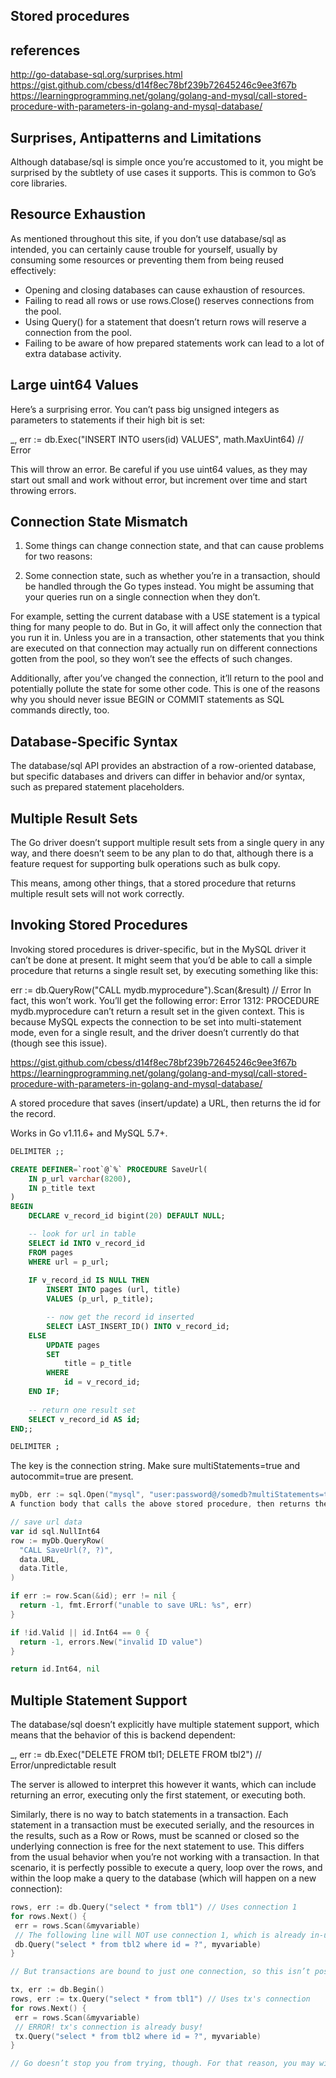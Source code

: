 ## Stored procedures

## references

<http://go-database-sql.org/surprises.html>
<https://gist.github.com/cbess/d14f8ec78bf239b72645246c9ee3f67b>
<https://learningprogramming.net/golang/golang-and-mysql/call-stored-procedure-with-parameters-in-golang-and-mysql-database/>

## Surprises, Antipatterns and Limitations

Although database/sql is simple once you’re accustomed to it, you might be surprised by the subtlety of use cases it supports. This is common to Go’s core libraries.

## Resource Exhaustion

As mentioned throughout this site, if you don’t use database/sql as intended, you can certainly cause trouble for yourself, usually by consuming some resources or preventing them from being reused effectively:

- Opening and closing databases can cause exhaustion of resources.
- Failing to read all rows or use rows.Close() reserves connections from the pool.
- Using Query() for a statement that doesn’t return rows will reserve a connection from the pool.
- Failing to be aware of how prepared statements work can lead to a lot of extra database activity.

## Large uint64 Values

Here’s a surprising error. You can’t pass big unsigned integers as parameters to statements if their high bit is set:

_, err := db.Exec("INSERT INTO users(id) VALUES", math.MaxUint64) // Error

This will throw an error. Be careful if you use uint64 values, as they may start out small and work without error, but increment over time and start throwing errors.

## Connection State Mismatch

1. Some things can change connection state, and that can cause problems for two reasons:

2. Some connection state, such as whether you’re in a transaction, should be handled through the Go types instead.
You might be assuming that your queries run on a single connection when they don’t.

For example, setting the current database with a USE statement is a typical thing for many people to do. But in Go, it will affect only the connection that you run it in. Unless you are in a transaction, other statements that you think are executed on that connection may actually run on different connections gotten from the pool, so they won’t see the effects of such changes.

Additionally, after you’ve changed the connection, it’ll return to the pool and potentially pollute the state for some other code. This is one of the reasons why you should never issue BEGIN or COMMIT statements as SQL commands directly, too.

## Database-Specific Syntax

The database/sql API provides an abstraction of a row-oriented database, but specific databases and drivers can differ in behavior and/or syntax, such as prepared statement placeholders.

## Multiple Result Sets

The Go driver doesn’t support multiple result sets from a single query in any way, and there doesn’t seem to be any plan to do that, although there is a feature request for supporting bulk operations such as bulk copy.

This means, among other things, that a stored procedure that returns multiple result sets will not work correctly.

## Invoking Stored Procedures

Invoking stored procedures is driver-specific, but in the MySQL driver it can’t be done at present. It might seem that you’d be able to call a simple procedure that returns a single result set, by executing something like this:

err := db.QueryRow("CALL mydb.myprocedure").Scan(&result) // Error
In fact, this won’t work. You’ll get the following error: Error 1312: PROCEDURE mydb.myprocedure can’t return a result set in the given context. This is because MySQL expects the connection to be set into multi-statement mode, even for a single result, and the driver doesn’t currently do that (though see this issue).

<https://gist.github.com/cbess/d14f8ec78bf239b72645246c9ee3f67b>
<https://learningprogramming.net/golang/golang-and-mysql/call-stored-procedure-with-parameters-in-golang-and-mysql-database/>

A stored procedure that saves (insert/update) a URL, then returns the id for the record.

Works in Go v1.11.6+ and MySQL 5.7+.

```sql
DELIMITER ;;

CREATE DEFINER=`root`@`%` PROCEDURE SaveUrl(
    IN p_url varchar(8200),
    IN p_title text
)
BEGIN
    DECLARE v_record_id bigint(20) DEFAULT NULL;

    -- look for url in table
    SELECT id INTO v_record_id
    FROM pages
    WHERE url = p_url;
    
    IF v_record_id IS NULL THEN
        INSERT INTO pages (url, title)
        VALUES (p_url, p_title);

        -- now get the record id inserted
        SELECT LAST_INSERT_ID() INTO v_record_id;
    ELSE
        UPDATE pages
        SET 
            title = p_title
        WHERE 
            id = v_record_id;
    END IF;
    
    -- return one result set
    SELECT v_record_id AS id;
END;;

DELIMITER ;
```

The key is the connection string. Make sure multiStatements=true and autocommit=true are present.

```go
myDb, err := sql.Open("mysql", "user:password@/somedb?multiStatements=true&autocommit=true")
A function body that calls the above stored procedure, then returns the ID from the stored procedure.

// save url data
var id sql.NullInt64
row := myDb.QueryRow(
  "CALL SaveUrl(?, ?)",
  data.URL,
  data.Title,
)

if err := row.Scan(&id); err != nil {
  return -1, fmt.Errorf("unable to save URL: %s", err)
}

if !id.Valid || id.Int64 == 0 {
  return -1, errors.New("invalid ID value")
}

return id.Int64, nil
```

## Multiple Statement Support

The database/sql doesn’t explicitly have multiple statement support, which means that the behavior of this is backend dependent:

_, err := db.Exec("DELETE FROM tbl1; DELETE FROM tbl2") // Error/unpredictable result

The server is allowed to interpret this however it wants, which can include returning an error, executing only the first statement, or executing both.

Similarly, there is no way to batch statements in a transaction. Each statement in a transaction must be executed serially, and the resources in the results, such as a Row or Rows, must be scanned or closed so the underlying connection is free for the next statement to use. This differs from the usual behavior when you’re not working with a transaction. In that scenario, it is perfectly possible to execute a query, loop over the rows, and within the loop make a query to the database (which will happen on a new connection):

```go
rows, err := db.Query("select * from tbl1") // Uses connection 1
for rows.Next() {
 err = rows.Scan(&myvariable)
 // The following line will NOT use connection 1, which is already in-use
 db.Query("select * from tbl2 where id = ?", myvariable)
}

// But transactions are bound to just one connection, so this isn’t possible with a transaction:

tx, err := db.Begin()
rows, err := tx.Query("select * from tbl1") // Uses tx's connection
for rows.Next() {
 err = rows.Scan(&myvariable)
 // ERROR! tx's connection is already busy!
 tx.Query("select * from tbl2 where id = ?", myvariable)
}

// Go doesn’t stop you from trying, though. For that reason, you may wind up with a corrupted connection if you attempt to perform another statement before the first has released its resources and cleaned up after itself. This also means that each statement in a transaction results in a separate set of network round-trips to the database.
```

